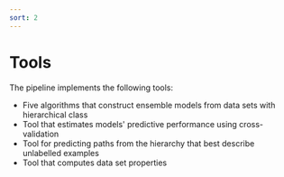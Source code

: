 ```yaml
---
sort: 2
---
```


# Tools

The pipeline implements the following tools:
- Five algorithms that construct ensemble models from data sets with hierarchical class
- Tool that estimates models' predictive performance using cross-validation
- Tool for predicting paths from the hierarchy that best describe unlabelled examples
- Tool that computes data set properties
